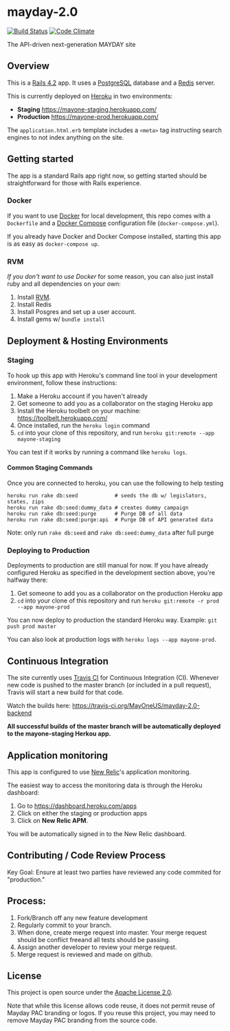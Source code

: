 mayday-2.0
==========

[![Build Status](https://travis-ci.org/MayOneUS/mayday-2.0-backend.svg?branch=master)](https://travis-ci.org/MayOneUS/mayday-2.0-backend)
[![Code Climate](https://codeclimate.com/github/MayOneUS/mayday-2.0-backend/badges/gpa.svg)](https://codeclimate.com/github/MayOneUS/mayday-2.0-backend)

The API-driven next-generation MAYDAY site

Overview
--------

This is a [Rails 4.2](http://rubyonrails.org/) app. It uses a [PostgreSQL](http://www.postgresql.org/) database and a [Redis](http://redis.io/) server.

This is currently deployed on [Heroku](https://www.heroku.com/) in two environments:

- **Staging** https://mayone-staging.herokuapp.com/
- **Production** https://mayone-prod.herokuapp.com/

The `application.html.erb` template includes a `<meta>` tag instructing search engines to not index anything on the site.

Getting started
---------------

The app is a standard Rails app right now, so getting started should be straightforward for those with Rails experience.

### Docker

If you want to use [Docker](https://www.docker.com/) for local development, this repo comes with a `Dockerfile` and a [Docker Compose](https://docs.docker.com/compose/) configuration file (`docker-compose.yml`).

If you already have Docker and Docker Compose installed, starting this app is as easy as `docker-compose up`.

### RVM

*If you don't want to use Docker* for some reason, you can also just install ruby and all dependencies on your own:

1. Install [RVM](https://rvm.io/rvm/install).
1. Install Redis
1. Install Posgres and set up a user account.
1. Install gems w/ `bundle install`

Deployment & Hosting Environments
---------------------------------

### Staging

To hook up this app with Heroku's command line tool in your development environment, follow these instructions:

1. Make a Heroku account if you haven't already
1. Get someone to add you as a collaborator on the staging Heroku app
1. Install the Heroku toolbelt on your machine: https://toolbelt.herokuapp.com/
1. Once installed, run the `heroku login` command
1. `cd` into your clone of this repository, and run `heroku git:remote --app mayone-staging`

You can test if it works by running a command like `heroku logs`.

#### Common Staging Commands

Once you are connected to heroku, you can use the following to help testing

    heroku run rake db:seed            # seeds the db w/ legislators, states, zips
    heroku run rake db:seed:dummy_data # creates dummy campaign
    heroku run rake db:seed:purge      # Purge DB of all data
    heroku run rake db:seed:purge:api  # Purge DB of API generated data

Note: only run `rake db:seed` and `rake db:seed:dummy_data` after full purge

### Deploying to Production


Deployments to production are still manual for now. If you have already configured Heroku as specified in the development section above, you're halfway there:

1. Get someone to add you as a collaborator on the production Heroku app
1. `cd` into your clone of this repository and run `heroku git:remote -r prod --app mayone-prod`

You can now deploy to production the standard Heroku way. Example: `git push prod master`

You can also look at production logs with `heroku logs --app mayone-prod`.

## Continuous Integration

The site currently uses [Travis CI](https://travis-ci.org/) for Continuous Integration (CI). Whenever new code is pushed to the master branch (or included in a pull request), Travis will start a new build for that code.

Watch the builds here: https://travis-ci.org/MayOneUS/mayday-2.0-backend

**All successful builds of the master branch will be automatically deployed to the mayone-staging Herkou app.**

## Application monitoring

This app is configured to use [New Relic](http://newrelic.com/)'s application monitoring.

The easiest way to access the monitoring data is through the Heroku dashboard:

1. Go to https://dashboard.heroku.com/apps
1. Click on either the staging or production apps
1. Click on **New Relic APM**.

You will be automatically signed in to the New Relic dashboard.

## Contributing / Code Review Process

Key Goal: Ensure at least two parties have reviewed any code commited for "production."

## Process:
1. Fork/Branch off any new feature development
2. Regularly commit to your branch.
3. When done, create merge request into master. Your merge request should be conflict freeand all tests should be passing.
4. Assign another developer to review your merge request.
5. Merge request is reviewed and made on github.

License
-------

This project is open source under the [Apache License 2.0](LICENSE).

Note that while this license allows code reuse, it does not permit reuse of Mayday PAC branding or logos. If you reuse this project, you may need to remove Mayday PAC branding from the source code.